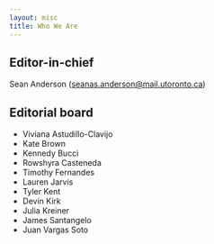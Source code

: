 ```yaml
---
layout: misc
title: Who We Are
---
```


## __Editor-in-chief__

Sean Anderson (seanas.anderson@mail.utoronto.ca)

## __Editorial board__

* Viviana Astudillo-Clavijo
* Kate Brown
* Kennedy Bucci
* Rowshyra Casteneda
* Timothy Fernandes
* Lauren Jarvis
* Tyler Kent
* Devin Kirk
* Julia Kreiner
* James Santangelo
* Juan Vargas Soto
